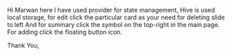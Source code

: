 Hi Marwan here I have used provider for state management,
Hive is used local storage,
for edit click the particular card as your need for deleting slide to left 
And for summary click the symbol on the top-right  in the main page.
For adding click the floating button icon.

Thank You,
